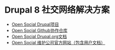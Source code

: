 # Drupal 8 社交网络解决方案

- [Open Social Drupal项目](https://www.drupal.org/project/social)
- [Open Social Github协作仓库](https://github.com/goalgorilla/open_social)
- [Open Social Drupal.org文档](https://www.drupal.org/docs/8/distributions/open-social)
- [Open Social 维护公司官方网站（包含用户文档）](http://lets.getopensocial.com/)